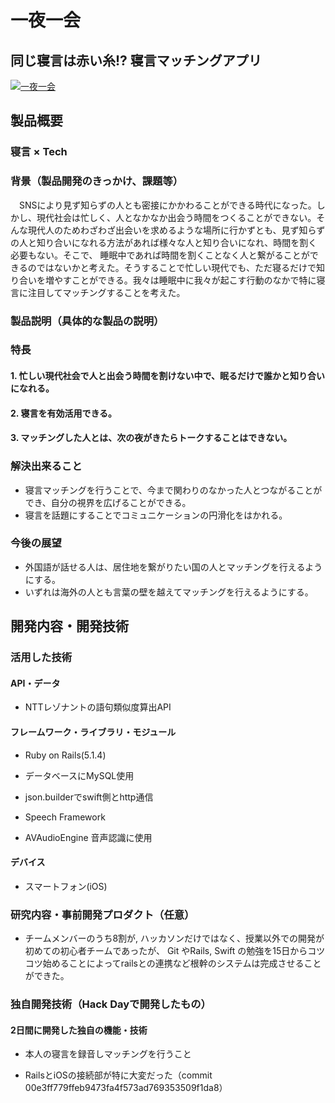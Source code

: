 # 一夜一会
## 同じ寝言は赤い糸!? 寝言マッチングアプリ

[![一夜一会](https://user-images.githubusercontent.com/12492226/32214665-f57ce890-be62-11e7-9ef2-f2ed94520960.png)](https://youtu.be/3n_5DcIoUiQ)

## 製品概要
### 寝言 × Tech

### 背景（製品開発のきっかけ、課題等）

　SNSにより見ず知らずの人とも密接にかかわることができる時代になった。しかし、現代社会は忙しく、人となかなか出会う時間をつくることができない。そんな現代人のためわざわざ出会いを求めるような場所に行かずとも、見ず知らずの人と知り合いになれる方法があれば様々な人と知り合いになれ、時間を割く必要もない。そこで、 睡眠中であれば時間を割くことなく人と繋がることができるのではないかと考えた。そうすることで忙しい現代でも、ただ寝るだけで知り合いを増やすことができる。我々は睡眠中に我々が起こす行動のなかで特に寝言に注目してマッチングすることを考えた。


### 製品説明（具体的な製品の説明）


### 特長

#### 1. 忙しい現代社会で人と出会う時間を割けない中で、眠るだけで誰かと知り合いになれる。

#### 2. 寝言を有効活用できる。

#### 3. マッチングした人とは、次の夜がきたらトークすることはできない。

### 解決出来ること
- 寝言マッチングを行うことで、今まで関わりのなかった人とつながることができ、自分の視界を広げることができる。
- 寝言を話題にすることでコミュニケーションの円滑化をはかれる。

### 今後の展望
- 外国語が話せる人は、居住地を繋がりたい国の人とマッチングを行えるようにする。
- いずれは海外の人とも言葉の壁を越えてマッチングを行えるようにする。



## 開発内容・開発技術
### 活用した技術
#### API・データ

* NTTレゾナントの語句類似度算出API


#### フレームワーク・ライブラリ・モジュール
* Ruby on Rails(5.1.4)

* データベースにMySQL使用

* json.builderでswift側とhttp通信

* Speech Framework
* AVAudioEngine
音声認識に使用

#### デバイス
* スマートフォン(iOS)


### 研究内容・事前開発プロダクト（任意）

* チームメンバーのうち8割が, ハッカソンだけではなく、授業以外での開発が初めての初心者チームであったが、
Git やRails, Swift の勉強を15日からコツコツ始めることによってrailsとの連携など根幹のシステムは完成させることができた。



### 独自開発技術（Hack Dayで開発したもの）
#### 2日間に開発した独自の機能・技術
* 本人の寝言を録音しマッチングを行うこと

* RailsとiOSの接続部が特に大変だった（commit 00e3ff779ffeb9473fa4f573ad769353509f1da8）
